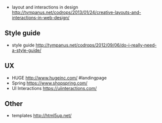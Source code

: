 - layout and interactions in design http://tympanus.net/codrops/2013/01/24/creative-layouts-and-interactions-in-web-design/

## Style guide
- style guide http://tympanus.net/codrops/2012/09/06/do-i-really-need-a-style-guide/

## UX
- HUGE http://www.hugeinc.com/ #landingpage
- Spring https://www.shopspring.com/
- UI Interactions https://uiinteractions.com/

## Other
- templates http://html5up.net/
